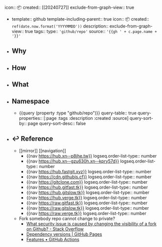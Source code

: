 icon:: 📦
created:: [[20240727]]
exclude-from-graph-view:: true

  - template:: github
    template-including-parent:: true
    icon:: 📦
    created:: ``ref(date.now.format('YYYYMMDD'))``
    description:: 
    exclude-from-graph-view:: true
    tags:: 
    type:: ``'github/repo'``
    source::  ``'{{gh ' + c.page.name + '}}'``
- ## Why
- ## How
- ## What
- ## Namespace
  - {{query (property :type "github/repo")}}
    query-table:: true
    query-properties:: [:page :tags :description :created :source]
    query-sort-by:: page
    query-sort-desc:: false
- ## ↩ Reference
  - [[mirror]] [[navigation]]
    - {{nav https://hub.xn--p8jhe.tw}}
      logseq.order-list-type:: number
    - {{nav https://hub.xn--gzu630h.xn--kpry57d}}
      logseq.order-list-type:: number
    - {{nav https://hub.fastgit.xyz}}
      logseq.order-list-type:: number
    - {{nav https://cdn.githubjs.cf}}
      logseq.order-list-type:: number
    - {{nav https://gitclone.com}}
      logseq.order-list-type:: number
    - {{nav https://hub.gitfast.tk}}
      logseq.order-list-type:: number
    - {{nav https://hub.gitslow.tk}}
      logseq.order-list-type:: number
    - {{nav https://hub.verge.tk}}
      logseq.order-list-type:: number
    - {{nav https://raw.gitfast.tk}}
      logseq.order-list-type:: number
    - {{nav https://raw.gitslow.tk}}
      logseq.order-list-type:: number
    - {{nav https://raw.verge.tk}}
      logseq.order-list-type:: number
  - Fork somebody repo cannot change to private?
    - [What security issue is caused by changing the visibility of a fork on Github? - Stack Overflow](https://stackoverflow.com/questions/71446341/what-security-issue-is-caused-by-changing-the-visibility-of-a-fork-on-github)
    - [Dependency versions | GitHub Pages](https://pages.github.com/versions/)
    - [Features • GitHub Actions](https://github.com/features/actions)